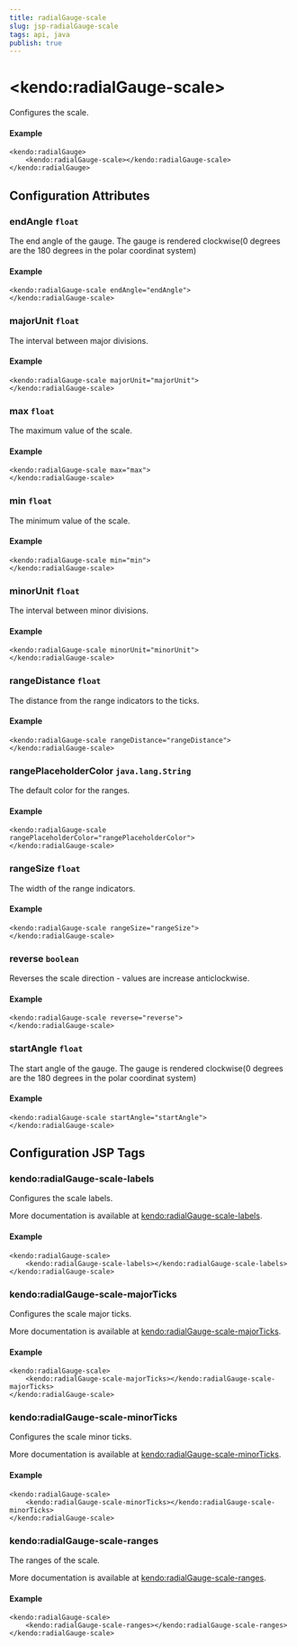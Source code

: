 ```yaml
---
title: radialGauge-scale
slug: jsp-radialGauge-scale
tags: api, java
publish: true
---
```


# \<kendo:radialGauge-scale\>

Configures the scale.

#### Example
    <kendo:radialGauge>
        <kendo:radialGauge-scale></kendo:radialGauge-scale>
    </kendo:radialGauge>

## Configuration Attributes

### endAngle `float`

The end angle of the gauge.
The gauge is rendered clockwise(0 degrees are the 180 degrees in the polar coordinat system)

#### Example
    <kendo:radialGauge-scale endAngle="endAngle">
    </kendo:radialGauge-scale>

### majorUnit `float`

The interval between major divisions.

#### Example
    <kendo:radialGauge-scale majorUnit="majorUnit">
    </kendo:radialGauge-scale>

### max `float`

The maximum value of the scale.

#### Example
    <kendo:radialGauge-scale max="max">
    </kendo:radialGauge-scale>

### min `float`

The minimum value of the scale.

#### Example
    <kendo:radialGauge-scale min="min">
    </kendo:radialGauge-scale>

### minorUnit `float`

The interval between minor divisions.

#### Example
    <kendo:radialGauge-scale minorUnit="minorUnit">
    </kendo:radialGauge-scale>

### rangeDistance `float`

The distance from the range indicators to the ticks.

#### Example
    <kendo:radialGauge-scale rangeDistance="rangeDistance">
    </kendo:radialGauge-scale>

### rangePlaceholderColor `java.lang.String`

The default color for the ranges.

#### Example
    <kendo:radialGauge-scale rangePlaceholderColor="rangePlaceholderColor">
    </kendo:radialGauge-scale>

### rangeSize `float`

The width of the range indicators.

#### Example
    <kendo:radialGauge-scale rangeSize="rangeSize">
    </kendo:radialGauge-scale>

### reverse `boolean`

Reverses the scale direction - values are increase anticlockwise.

#### Example
    <kendo:radialGauge-scale reverse="reverse">
    </kendo:radialGauge-scale>

### startAngle `float`

The start angle of the gauge.
The gauge is rendered clockwise(0 degrees are the 180 degrees in the polar coordinat system)

#### Example
    <kendo:radialGauge-scale startAngle="startAngle">
    </kendo:radialGauge-scale>


##  Configuration JSP Tags

### kendo:radialGauge-scale-labels

Configures the scale labels.

More documentation is available at [kendo:radialGauge-scale-labels](radialgauge/scale-labels).

#### Example

    <kendo:radialGauge-scale>
        <kendo:radialGauge-scale-labels></kendo:radialGauge-scale-labels>
    </kendo:radialGauge-scale>

### kendo:radialGauge-scale-majorTicks

Configures the scale major ticks.

More documentation is available at [kendo:radialGauge-scale-majorTicks](radialgauge/scale-majorticks).

#### Example

    <kendo:radialGauge-scale>
        <kendo:radialGauge-scale-majorTicks></kendo:radialGauge-scale-majorTicks>
    </kendo:radialGauge-scale>

### kendo:radialGauge-scale-minorTicks

Configures the scale minor ticks.

More documentation is available at [kendo:radialGauge-scale-minorTicks](radialgauge/scale-minorticks).

#### Example

    <kendo:radialGauge-scale>
        <kendo:radialGauge-scale-minorTicks></kendo:radialGauge-scale-minorTicks>
    </kendo:radialGauge-scale>

### kendo:radialGauge-scale-ranges

The ranges of the scale.

More documentation is available at [kendo:radialGauge-scale-ranges](radialgauge/scale-ranges).

#### Example

    <kendo:radialGauge-scale>
        <kendo:radialGauge-scale-ranges></kendo:radialGauge-scale-ranges>
    </kendo:radialGauge-scale>

